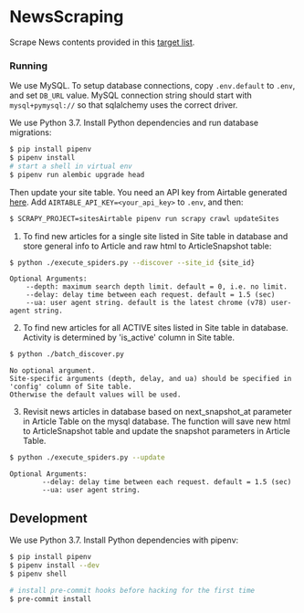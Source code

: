 # NewsScraping
Scrape News contents provided in this [target list](https://airtable.com/tbl3DrYs5mXgl0EV9/viw2cuXweY8OxNkX6?blocks=hide).

### Running

We use MySQL.  To setup database connections, copy `.env.default` to `.env`, and set `DB_URL` value.  MySQL connection string should start with `mysql+pymysql://` so that sqlalchemy uses the correct driver.

We use Python 3.7.  Install Python dependencies and run database migrations:

```sh
$ pip install pipenv
$ pipenv install
# start a shell in virtual env
$ pipenv run alembic upgrade head
```

Then update your site table.  You need an API key from Airtable generated [here](https://airtable.com/account).  Add `AIRTABLE_API_KEY=<your_api_key>` to `.env`, and then:

```sh
$ SCRAPY_PROJECT=sitesAirtable pipenv run scrapy crawl updateSites
```

1. To find new articles for a single site listed in Site table in database and store general info to Article and raw html to ArticleSnapshot table:

```sh
$ python ./execute_spiders.py --discover --site_id {site_id}
```
    Optional Arguments:
        --depth: maximum search depth limit. default = 0, i.e. no limit.
        --delay: delay time between each request. default = 1.5 (sec)
        --ua: user agent string. default is the latest chrome (v78) user-agent string.

2. To find new articles for all ACTIVE sites listed in Site table in database. Activity is determined by 'is_active' column in Site table.
 ```sh
$ python ./batch_discover.py
```

    No optional argument.
    Site-specific arguments (depth, delay, and ua) should be specified in 'config' column of Site table.
    Otherwise the default values will be used.

3. Revisit news articles in database based on next_snapshot_at parameter in Article Table on the mysql database.
The function will save new html to ArticleSnapshot table and update the snapshot parameters in Article Table.
```sh
$ python ./execute_spiders.py --update
```
    Optional Arguments:
            --delay: delay time between each request. default = 1.5 (sec)
            --ua: user agent string.

## Development

We use Python 3.7.  Install Python dependencies with pipenv:

```sh
$ pip install pipenv
$ pipenv install --dev
$ pipenv shell

# install pre-commit hooks before hacking for the first time
$ pre-commit install
```
